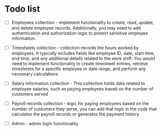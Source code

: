 # Todo list

* [ ] Employees collection - implement functionality to create, read, update, and delete employee records. Additionally, you may need to add authentication and authorization logic to protect sensitive employee information.

* [ ] Timesheets collection - collection records the hours worked by employees. It typically includes fields like employee ID, date, start time, end time, and any additional details related to the work shift. You would need to implement functionality to create timesheet entries, retrieve timesheets for a specific employee or date range, and perform any necessary calculations

* [ ] Salary information collection - This collection holds data related to employee salaries, such as paying employees based on the number of customers served

* [ ] Payroll records collection - logic for paying employees based on the number of customers they serve, you can add that logic in the code that calculates the payroll records or generates the payment history. 
 
 * [ ] Admin - admin login functionality
